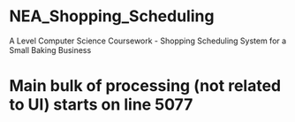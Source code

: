 # NEA_Shopping_Scheduling
A Level Computer Science Coursework - Shopping Scheduling System for a Small Baking Business
# Main bulk of processing (not related to UI) starts on line 5077
